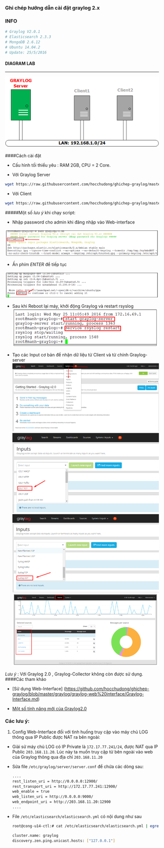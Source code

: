 ﻿### Ghi chép hướng dẫn cài đặt graylog 2.x

### INFO
```sh
# Graylog V2.0.1
# Elasticsearch 2.3.3
# MongoDB 2.6.12
# Ubuntu 14.04.2
# Update: 25/5/2016
```

#### DIAGRAM LAB
*** 
![Topo LAB](images/grayloglab.png)

####Cách cài đặt
 - Cấu hình tối thiểu yêu : RAM 2GB, CPU = 2 Core.
 
 - Với Graylog Server
 
 ```sh
 wget https://raw.githubusercontent.com/hocchudong/ghichep-graylog/master/graylog/graylog-scripts/graylog2-0.sh
 ```
 - Với Client
 ```sh
 wget https://raw.githubusercontent.com/hocchudong/ghichep-graylog/master/graylog/graylog-scripts/graylog-collector.sh
 ```
 
 #####Một số *lưu ý* khi chạy script:
 
 - Nhập password cho admin khi đăng nhập vào Web-interface
 
 ![NOTE1](images/i1.png)

 - Ấn phím *ENTER* để tiếp tục
 
 ![NOTE2](images/i2.png)

 - Sau khi Reboot lại máy, khởi động Graylog và restart rsyslog
 ![NOTE3](images/ii3.png)

 - Tạo các Input cơ bản để nhận dữ liệu từ Client và từ chính Graylog-server
 ![NOTE4](images/i4.png)
 ![NOTE5](images/i5.png)
 ![NOTE6](images/i6.png)
 ![NOTE7](images/i7.png)
 
*Lưu ý* : Với Graylog 2.0 ,  Graylog-Collector không còn được sử dụng.
####Các tham khảo
 - [Sử dụng Web-Interface] (https://github.com/hocchudong/ghichep-graylog/blob/master/graylog/graylog-web%20interface/Graylog-Interface.md)
 
 
 - [Một số tính năng mới của Graylog2.0](https://github.com/hocchudong/ghichep-graylog/blob/master/graylog/Graylog%202.0%20-%20Nh%E1%BB%AFng%20t%C3%ADnh%20n%C4%83ng%20m%E1%BB%9Bi.md)

 
### Các lưu ý: 
1. Config Web-Interface đối với tình huống truy cập vào máy chủ LOG thông qua IP Public được NAT ra bên ngoài:

- Giải sử máy chủ LOG có IP Private là `172.17.77.241/24`, được NAT qua IP Public `203.168.11.20`. Lúc này ta muốn truy cập từ bên ngoài vào web của Graylog thông qua địa chỉ `203.168.11.20`

- Sửa file `/etc/graylog/server/server.conf`  để chứa các dòng sau:
    
    ```sh
    ....
    rest_listen_uri = http://0.0.0.0:12900/
    rest_transport_uri = http://172.17.77.241:12900/
    web_enable = true
    web_listen_uri = http://0.0.0.0:9000/
    web_endpoint_uri = http://203.168.11.20:12900
    ....
    ```
    
- File `/etc/elasticsearch/elasticsearch.yml` có nội dung như sau
    
    ```sh
    root@cong-u14-ctl:# cat /etc/elasticsearch/elasticsearch.yml | egrep -v '^#|^$'
    ```
    
    ```sh
    cluster.name: graylog
    discovery.zen.ping.unicast.hosts: ["127.0.0.1"]
    ```

